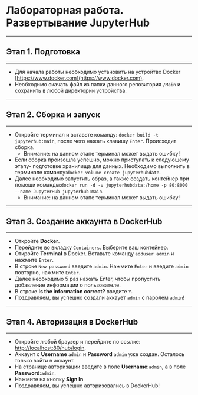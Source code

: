 # Лабораторная работа. Развертывание JupyterHub
---
## Этап 1. Подготовка
---
- Для начала работы необходимо установить на устройтво Docker [https://www.docker.com](https://www.docker.com).
- Необходимо скачать файл из папки данного репозитория ```/Main``` и сохранить в любой директории устройства.
---
## Этап 2. Сборка и запуск
---
- Откройте терминал и вставьте команду: ```docker build -t jupyterhub:main```, после чего нажать клавишу ```Enter```. Происходит сборка.
  - Внимание: на данном этапе терминал может выдать ошибку!
- Если сборка произошла успешно, можно приступать к следуюшему этапу- подготовке хранилища для данных. Необходимо выполнить в терминале команду:```docker volume create jupyterhubdate```. 
- Далее необходимо запустить образ, а также создать контейнер при помощи команды:```docker run -d -v jupyterhubdata:/home -p 80:8000 --name JupyterHub jupyterhub:main```.
  - Внимание: на данном этапе терминал может выдать ошибку!
---
## Этап 3. Создание аккаунта в DockerHub
---
- Откройте __Docker__.
- Перейдите во вкладку ```Containers```. Выберите ваш контейнер.
- Откройте __Terminal__ в Docker. Вставьте команду ```adduser admin``` и нажмите ```Enter```.
- В строке ```New password``` введите ```admin```. Нажмите ```Enter``` и введите ```admin``` повторно, нажмите ```Enter```.
- Далее необходимо 5 раз нажать Enter, чтобы пропустить добавление информации о пользователе.
- В строке __Is the information correct?__ введите ```Y```.
- Поздравляем, вы успешно создали аккаует ```admin``` с паролем ```admin```!
---
## Этап 4. Авторизация в DockerHub
---
- Откройте любой браузер и перейдите по ссылке: [http://localhost:80/hub/login](http://localhost:80/hub/login).
- Аккаунт с __Username__ ```admin``` и __Password__ ```admin``` уже создан. Осталось только войти в аккаунт.
- На странице авторизации введите в поле __Username__:```admin```, а в поле __Password__:```admin```.
- Нажмите на кнопку __Sign In__
- Поздравляем, вы успешно авторизовались в DockerHub!

